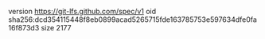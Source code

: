 version https://git-lfs.github.com/spec/v1
oid sha256:dcd354115448f8eb0899acad5265715fde163785753e597634dfe0fa16f873d3
size 2177
